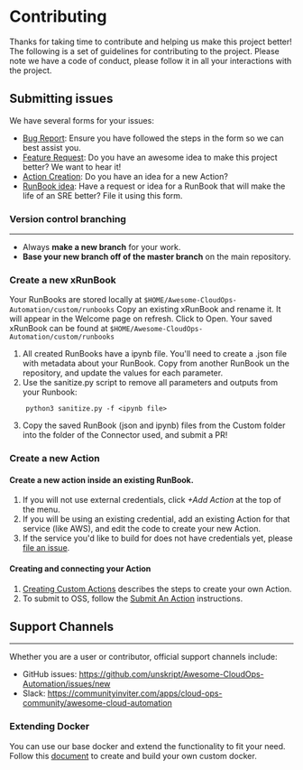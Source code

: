 # Contributing
Thanks for taking time to contribute and helping us make this project better! The following is a set of guidelines for contributing to the project.
Please note we have a code of conduct, please follow it in all your interactions with the project.
 
## Submitting issues

We have several forms for your issues:
* [Bug Report](https://github.com/unskript/Awesome-CloudOps-Automation/issues/new?assignees=&labels=&projects=&template=bug_report.md&title=): Ensure you have followed the steps in the form so we can best assist you.
* [Feature Request](https://github.com/unskript/Awesome-CloudOps-Automation/issues/new?assignees=&labels=&projects=&template=feature_request.md&title=): Do you have an awesome idea to make this project better?  We want to hear it!
* [Action Creation](https://github.com/unskript/Awesome-CloudOps-Automation/issues/new?assignees=&labels=action%2Ctriage&projects=&template=add_action.yml&title=%5BAction%5D%3A+): Do you have an idea for a new Action?
* [RunBook idea](https://github.com/unskript/Awesome-CloudOps-Automation/issues/new?assignees=&labels=runbook%2Ctriage&projects=&template=add_runbook.yml&title=%5BRunBook%5D%3A+): Have a request or idea for a RunBook that will make the life of an SRE better?  File it using this form.

 
 
### Version control branching
-----------------------------
 
* Always **make a new branch** for your work. 
* **Base your new branch off of the master branch** on the main
 repository.
 

### Create a new xRunBook
Your RunBooks are stored locally at ```$HOME/Awesome-CloudOps-Automation/custom/runbooks``` Copy an existing xRunBook and rename it. It will appear in the Welcome page on refresh. Click to Open.
Your saved xRunBook can be found at ```$HOME/Awesome-CloudOps-Automation/custom/runbooks```

  1. All created RunBooks have a ipynb file. You'll need to create a .json file with metadata about your RunBook.  Copy from another RunBook un the repository, and update the values for each parameter.
  2. Use the sanitize.py script to remove all parameters and outputs from your Runbook:
  ```shell
      python3 sanitize.py -f <ipynb file> 
  ```
  3. Copy the saved RunBook (json and ipynb) files from the Custom folder into the folder of the Connector used, and submit a PR!
  

### Create a new Action

#### Create a new action inside an existing RunBook.

   1. If you will not use external credentials, click *+Add Action* at the top of the menu.
   2. If you will be using an existing credential, add an existing Action for that service (like AWS), and edit the code to create your new Action.
   3. If the service you'd like to build for does not have credentials yet, please [file an issue](https://github.com/unskript/Awesome-CloudOps-Automation/issues/new?assignees=&labels=Credential%2Ctriage&template=add_credential.yml&title=%5BCredential%5D%3A+).
   
#### Creating and connecting your Action

1. [Creating Custom Actions](https://docs.unskript.com/unskript-product-documentation/guides/actions/create-custom-actions) describes the steps to create your own Action.
2.  To submit to OSS, follow the [Submit An Action](https://docs.unskript.com/unskript-product-documentation/guides/contribute-to-open-source#actions) instructions.  

 
## Support Channels
---
Whether you are a user or contributor, official support channels include:
- GitHub issues: https://github.com/unskript/Awesome-CloudOps-Automation/issues/new
- Slack: https://communityinviter.com/apps/cloud-ops-community/awesome-cloud-automation
 
### Extending Docker
 You can use our base docker and extend the functionality to fit your need. Follow this [document](./README_extending_docker.md) to create and build your own custom docker.